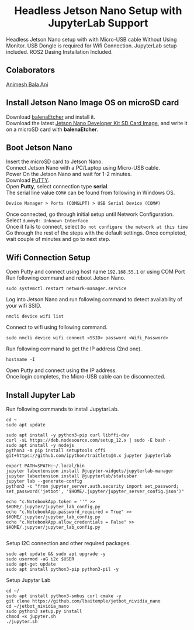 <p align="center">
  <h1 align="center">Headless Jetson Nano Setup with JupyterLab Support</h1>
</p>

Headless Jetson Nano setup with with Micro-USB cable Without Using Monitor. USB Dongle is required for Wifi Connection. JupyterLab setup included. ROS2 Dasing Installation Included. 

## Colaborators
[Animesh Bala Ani](https://animeshani.com/)

## Install Jetson Nano Image OS on microSD card
Download [balenaEtcher](https://www.balena.io/etcher/) and install it.</br>
Download the latest [Jetson Nano Developer Kit SD Card Image](https://developer.nvidia.com/embedded/downloads), and write it on a microSD card with **balenaEtcher**.</br>

## Boot Jetson Nano
Insert the microSD card to Jetson Nano.</br>
Connect Jetson Nano with a PC/Laptop using Micro-USB cable.</br>
Power On the Jetson Nano and wait for 1-2 minutes.</br>
Download [PuTTY](https://www.putty.org/).<br/>
Open **Putty**, select connection type **serial**.<br/>
The serial line value `COM#` can be found from following in Windows OS.</br>
```
Device Manager > Ports (COM&LPT) > USB Serial Device (COM#)
```
Once connected, go through initial setup until Network Configuration.</br>
Select `dummy0: Unknown Interface`</br>
Once it fails to connect, select `Do not configure the network at this time`</br>
Go through the rest of the steps with the default settings.
Once completed, wait couple of minutes and go to next step.

## Wifi Connection Setup
Open Putty and connect using host name `192.168.55.1` or using COM Port<br/>
Run following command and reboot Jetson Nano.</br>
```
sudo systemctl restart network-manager.service
```
Log into Jetson Nano and run following command to detect availability of your wifi SSID.</br>
```
nmcli device wifi list
```
Connect to wifi using following command.</br>
```
sudo nmcli device wifi connect <SSID> password <Wifi_Password>
```
Run following command to get the IP address (2nd one).</br>
```
hostname -I
```
Open Putty and connect using the IP address.<br/>
Once login completes, the Micro-USB cable can be disconnected.

## Install Jupyter Lab
Run following commands to install JupytarLab.
```
cd ~
sudo apt update

sudo apt install -y python3-pip curl libffi-dev
curl -sL https://deb.nodesource.com/setup_12.x | sudo -E bash -
sudo apt install -y nodejs
python3 -m pip install setuptools cffi git+https://github.com/ipython/traitlets@4.x jupyter jupyterlab

export PATH=$PATH:~/.local/bin
jupyter labextension install @jupyter-widgets/jupyterlab-manager
jupyter labextension install @jupyterlab/statusbar
jupyter lab --generate-config
python3 -c "from jupyter_server.auth.security import set_password; set_password('jetbot', '$HOME/.jupyter/jupyter_server_config.json')"

echo "c.NotebookApp.token = ''" >> $HOME/.jupyter/jupyter_lab_config.py
echo "c.NotebookApp.password_required = True" >> $HOME/.jupyter/jupyter_lab_config.py
echo "c.NotebookApp.allow_credentials = False" >> $HOME/.jupyter/jupyter_lab_config.py


```

Setup I2C connection and other required packages.
```
sudo apt update && sudo apt upgrade -y
sudo usermod -aG i2c $USER
sudo apt-get update
sudo apt install python3-pip python3-pil -y
```
Setup Jupytar Lab
```
cd ~/
sudo apt install python3-smbus curl cmake -y
git clone https://github.com/lbaitemple/jetbot_nividia_nano
cd ~/jetbot_nividia_nano
sudo python3 setup.py install
chmod +x jupyter.sh
./jupyter.sh 
```
